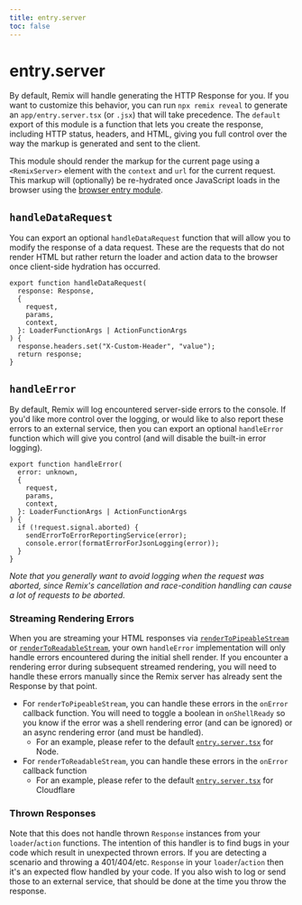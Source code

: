 ```yaml
---
title: entry.server
toc: false
---
```


# entry.server

By default, Remix will handle generating the HTTP Response for you. If you want to customize this behavior, you can run `npx remix reveal` to generate an `app/entry.server.tsx` (or `.jsx`) that will take precedence. The `default` export of this module is a function that lets you create the response, including HTTP status, headers, and HTML, giving you full control over the way the markup is generated and sent to the client.

This module should render the markup for the current page using a `<RemixServer>` element with the `context` and `url` for the current request. This markup will (optionally) be re-hydrated once JavaScript loads in the browser using the [browser entry module][browser-entry-module].

## `handleDataRequest`

You can export an optional `handleDataRequest` function that will allow you to modify the response of a data request. These are the requests that do not render HTML but rather return the loader and action data to the browser once client-side hydration has occurred.

```tsx
export function handleDataRequest(
  response: Response,
  {
    request,
    params,
    context,
  }: LoaderFunctionArgs | ActionFunctionArgs
) {
  response.headers.set("X-Custom-Header", "value");
  return response;
}
```

## `handleError`

By default, Remix will log encountered server-side errors to the console. If you'd like more control over the logging, or would like to also report these errors to an external service, then you can export an optional `handleError` function which will give you control (and will disable the built-in error logging).

```tsx
export function handleError(
  error: unknown,
  {
    request,
    params,
    context,
  }: LoaderFunctionArgs | ActionFunctionArgs
) {
  if (!request.signal.aborted) {
    sendErrorToErrorReportingService(error);
    console.error(formatErrorForJsonLogging(error));
  }
}
```

_Note that you generally want to avoid logging when the request was aborted, since Remix's cancellation and race-condition handling can cause a lot of requests to be aborted._

### Streaming Rendering Errors

When you are streaming your HTML responses via [`renderToPipeableStream`][rendertopipeablestream] or [`renderToReadableStream`][rendertoreadablestream], your own `handleError` implementation will only handle errors encountered during the initial shell render. If you encounter a rendering error during subsequent streamed rendering, you will need to handle these errors manually since the Remix server has already sent the Response by that point.

- For `renderToPipeableStream`, you can handle these errors in the `onError` callback function. You will need to toggle a boolean in `onShellReady` so you know if the error was a shell rendering error (and can be ignored) or an async rendering error (and must be handled).
  - For an example, please refer to the default [`entry.server.tsx`][node-streaming-entry-server] for Node.
- For `renderToReadableStream`, you can handle these errors in the `onError` callback function
  - For an example, please refer to the default [`entry.server.tsx`][cloudflare-streaming-entry-server] for Cloudflare

### Thrown Responses

Note that this does not handle thrown `Response` instances from your `loader`/`action` functions. The intention of this handler is to find bugs in your code which result in unexpected thrown errors. If you are detecting a scenario and throwing a 401/404/etc. `Response` in your `loader`/`action` then it's an expected flow handled by your code. If you also wish to log or send those to an external service, that should be done at the time you throw the response.

[browser-entry-module]: ./entry.client
[rendertopipeablestream]: https://react.dev/reference/react-dom/server/renderToPipeableStream
[rendertoreadablestream]: https://react.dev/reference/react-dom/server/renderToReadableStream
[node-streaming-entry-server]: https://github.com/remix-run/remix/blob/main/packages/remix-dev/config/defaults/entry.server.node.tsx
[cloudflare-streaming-entry-server]: https://github.com/remix-run/remix/blob/main/packages/remix-dev/config/defaults/entry.server.cloudflare.tsx
